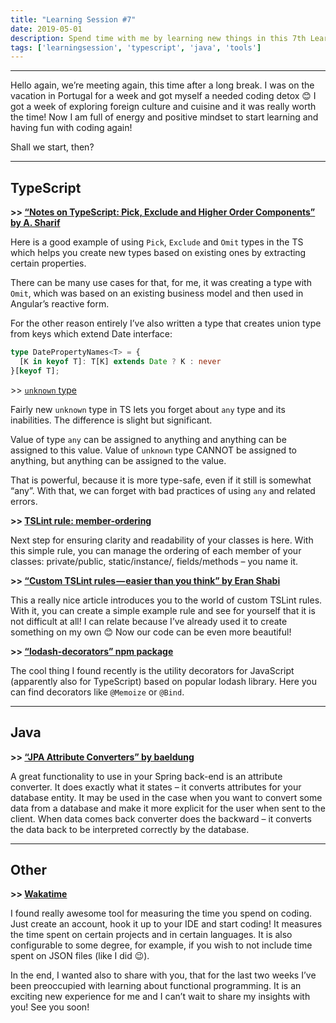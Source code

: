 ```yaml
---
title: "Learning Session #7"
date: 2019-05-01
description: Spend time with me by learning new things in this 7th Learning Session!
tags: ['learningsession', 'typescript', 'java', 'tools']
---
```


---

Hello again, we’re meeting again, this time after a long break. I was on the vacation in Portugal for a week and got myself a needed coding detox 😊 I got a week of exploring foreign culture and cuisine and it was really worth the time! Now I am full of energy and positive mindset to start learning and having fun with coding again!

Shall we start, then?

---

## TypeScript

**\>> [“Notes on TypeScript: Pick, Exclude and Higher Order Components” by A. Sharif](https://dev.to/busypeoples/notes-on-typescript-pick-exclude-and-higher-order-components-40cp)**

Here is a good example of using `Pick`, `Exclude` and `Omit` types in the TS which helps you create new types based on existing ones by extracting certain properties.

There can be many use cases for that, for me, it was creating a type with `Omit`, which was based on an existing business model and then used in Angular’s reactive form.

For the other reason entirely I’ve also written a type that creates union type from keys which extend Date interface:

```ts
type DatePropertyNames<T> = { 
  [K in keyof T]: T[K] extends Date ? K : never 
}[keyof T];
```

\>> [`unknown` type](https://www.typescriptlang.org/docs/handbook/release-notes/typescript-3-0.html#new-unknown-top-type)

Fairly new `unknown` type in TS lets you forget about `any` type and its inabilities. The difference is slight but significant.

Value of type `any` can be assigned to anything and anything can be assigned to this value. Value of `unknown` type CANNOT be assigned to anything, but anything can be assigned to the value.

That is powerful, because it is more type-safe, even if it still is somewhat “any”. With that, we can forget with bad practices of using `any` and related errors.

**\>> [TSLint rule: member-ordering](https://palantir.github.io/tslint/rules/member-ordering/)**

Next step for ensuring clarity and readability of your classes is here. With this simple rule, you can manage the ordering of each member of your classes: private/public, static/instance/, fields/methods – you name it.

**\>> [“Custom TSLint rules — easier than you think” by Eran Shabi](https://hackernoon.com/custom-tslint-rules-easier-than-you-think-1bd9c361d70c)**

This a really nice article introduces you to the world of custom TSLint rules. With it, you can create a simple example rule and see for yourself that it is not difficult at all! I can relate because I’ve already used it to create something on my own 😊 Now our code can be even more beautiful!

**\>> [“lodash-decorators” npm package](https://www.npmjs.com/package/lodash-decorators)**

The cool thing I found recently is the utility decorators for JavaScript (apparently also for TypeScript) based on popular lodash library. Here you can find decorators like `@Memoize` or `@Bind`.

---

## Java

**\>> [“JPA Attribute Converters” by baeldung](https://www.baeldung.com/jpa-attribute-converters)**

A great functionality to use in your Spring back-end is an attribute converter. It does exactly what it states – it converts attributes for your database entity. It may be used in the case when you want to convert some data from a database and make it more explicit for the user when sent to the client. When data comes back converter does the backward – it converts the data back to be interpreted correctly by the database.

---

## Other

**\>> [Wakatime](https://wakatime.com/)**

I found really awesome tool for measuring the time you spend on coding. Just create an account, hook it up to your IDE and start coding! It measures the time spent on certain projects and in certain languages. It is also configurable to some degree, for example, if you wish to not include time spent on JSON files (like I did 😉).


In the end, I wanted also to share with you, that for the last two weeks I’ve been preoccupied with learning about functional programming. It is an exciting new experience for me and I can’t wait to share my insights with you! See you soon!